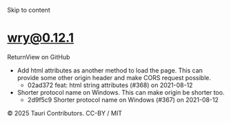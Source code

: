 Skip to content
# wry@0.12.1
ReturnView on GitHub
  * Add html attributes as another method to load the page. This can provide some other origin header and make CORS request possible. 
    * 02ad372 feat: html string attributes (#368) on 2021-08-12
  * Shorter protocol name on Windows. This can make origin be shorter too. 
    * 2d9f5c9 Shorter protocol name on Windows (#367) on 2021-08-12


© 2025 Tauri Contributors. CC-BY / MIT
